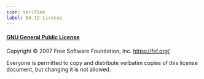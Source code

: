 ```yaml
---
icon: verified
label: 04.12⠀License
---
```


#### [GNU General Public License](https://www.gnu.org/licenses/gpl-3.0.html)
Copyright © 2007 Free Software Foundation, Inc. <https://fsf.org/>

Everyone is permitted to copy and distribute verbatim copies of this license document, but changing it is not allowed.